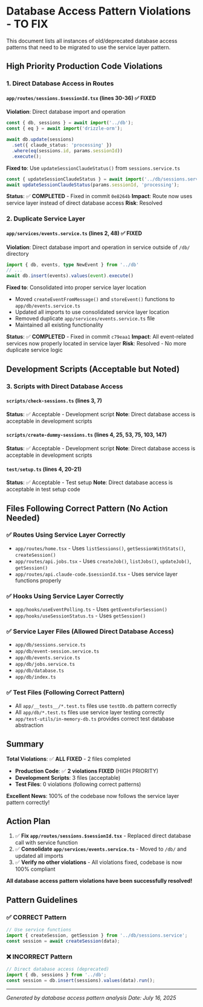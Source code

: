 # Database Access Pattern Violations - TO FIX

This document lists all instances of old/deprecated database access patterns that need to be migrated to use the service layer pattern.

## High Priority Production Code Violations

### 1. Direct Database Access in Routes

#### `app/routes/sessions.$sessionId.tsx` (lines 30-36) ✅ **FIXED**
**Violation**: Direct database import and operation
```typescript
const { db, sessions } = await import('../db');
const { eq } = await import('drizzle-orm');

await db.update(sessions)
  .set({ claude_status: 'processing' })
  .where(eq(sessions.id, params.sessionId))
  .execute();
```

**Fixed to**: Use `updateSessionClaudeStatus()` from `sessions.service.ts`
```typescript
const { updateSessionClaudeStatus } = await import('../db/sessions.service');
await updateSessionClaudeStatus(params.sessionId, 'processing');
```

**Status**: ✅ **COMPLETED** - Fixed in commit `0e8264b`
**Impact**: Route now uses service layer instead of direct database access
**Risk**: Resolved

### 2. Duplicate Service Layer

#### `app/services/events.service.ts` (lines 2, 48) ✅ **FIXED**
**Violation**: Direct database import and operation in service outside of `/db/` directory
```typescript
import { db, events, type NewEvent } from '../db'
// ...
await db.insert(events).values(event).execute()
```

**Fixed to**: Consolidated into proper service layer location
- Moved `createEventFromMessage()` and `storeEvent()` functions to `app/db/events.service.ts`
- Updated all imports to use consolidated service layer location
- Removed duplicate `app/services/events.service.ts` file
- Maintained all existing functionality

**Status**: ✅ **COMPLETED** - Fixed in commit `c79eaa1`
**Impact**: All event-related services now properly located in service layer
**Risk**: Resolved - No more duplicate service logic

## Development Scripts (Acceptable but Noted)

### 3. Scripts with Direct Database Access

#### `scripts/check-sessions.ts` (lines 3, 7)
**Status**: ✅ Acceptable - Development script
**Note**: Direct database access is acceptable in development scripts

#### `scripts/create-dummy-sessions.ts` (lines 4, 25, 53, 75, 103, 147)
**Status**: ✅ Acceptable - Development script
**Note**: Direct database access is acceptable in development scripts

#### `test/setup.ts` (lines 4, 20-21)
**Status**: ✅ Acceptable - Test setup
**Note**: Direct database access is acceptable in test setup code

## Files Following Correct Pattern (No Action Needed)

### ✅ Routes Using Service Layer Correctly
- `app/routes/home.tsx` - Uses `listSessions()`, `getSessionWithStats()`, `createSession()`
- `app/routes/api.jobs.tsx` - Uses `createJob()`, `listJobs()`, `updateJob()`, `getSession()`
- `app/routes/api.claude-code.$sessionId.tsx` - Uses service layer functions properly

### ✅ Hooks Using Service Layer Correctly
- `app/hooks/useEventPolling.ts` - Uses `getEventsForSession()`
- `app/hooks/useSessionStatus.ts` - Uses `getSession()`

### ✅ Service Layer Files (Allowed Direct Database Access)
- `app/db/sessions.service.ts`
- `app/db/event-session.service.ts`
- `app/db/events.service.ts`
- `app/db/jobs.service.ts`
- `app/db/database.ts`
- `app/db/index.ts`

### ✅ Test Files (Following Correct Pattern)
- All `app/__tests__/*.test.ts` files use `testDb.db` pattern correctly
- All `app/db/*.test.ts` files use service layer testing correctly
- `app/test-utils/in-memory-db.ts` provides correct test database abstraction

## Summary

**Total Violations**: ✅ **ALL FIXED** - 2 files completed
- **Production Code**: ✅ **2 violations FIXED** (HIGH PRIORITY)
- **Development Scripts**: 3 files (acceptable)
- **Test Files**: 0 violations (following correct patterns)

**Excellent News**: 100% of the codebase now follows the service layer pattern correctly!

## Action Plan

1. ✅ **Fix `app/routes/sessions.$sessionId.tsx`** - Replaced direct database call with service function
2. ✅ **Consolidate `app/services/events.service.ts`** - Moved to `/db/` and updated all imports
3. ✅ **Verify no other violations** - All violations fixed, codebase is now 100% compliant

**All database access pattern violations have been successfully resolved!**

## Pattern Guidelines

### ✅ CORRECT Pattern
```typescript
// Use service functions
import { createSession, getSession } from '../db/sessions.service';
const session = await createSession(data);
```

### ❌ INCORRECT Pattern
```typescript
// Direct database access (deprecated)
import { db, sessions } from '../db';
const session = db.insert(sessions).values(data).run();
```

---

*Generated by database access pattern analysis*
*Date: July 16, 2025*